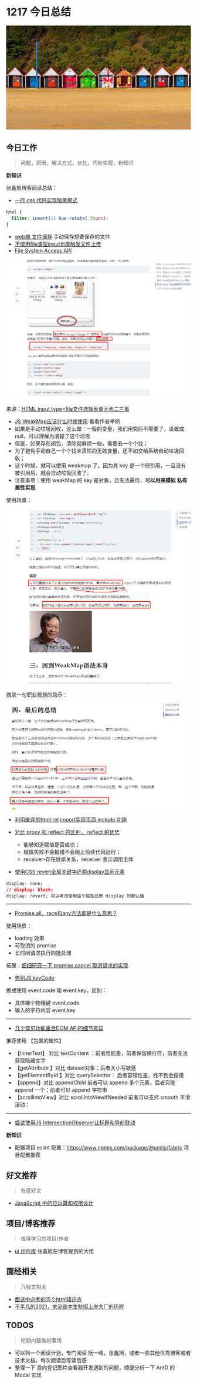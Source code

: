 
# 1217 今日总结

![](./bg-imgs/1217.jpg)


## 今日工作
> 问题，原因，解决方式，优化，巧妙实现，新知识

**新知识**

张鑫旭博客阅读总结：

- [一行 css 代码实现暗黑模式](https://www.zhangxinxu.com/wordpress/2020/11/css-mix-blend-mode-filter-dark-theme/)

```css
html {
  filter: invert(1) hue-rotate(.5turn);
}
```

- [web端 文件保存](https://github.com/eligrey/FileSaver.js/) 手动保存想要保存的文件
- [不使用file类型input也能触发文件上传](https://www.zhangxinxu.com/wordpress/2021/08/file-system-access-api/)
- [File System Access API](https://developer.mozilla.org/en-US/docs/Web/API/File_System_Access_API)

![](./imgs/file-upload.png)

来源：[HTML input type=file文件选择表单元素二三事](https://www.zhangxinxu.com/wordpress/2015/11/html-input-type-file/)

-  [ JS WeakMap应该什么时候使用](https://www.zhangxinxu.com/wordpress/2021/08/js-weakmap-es6/) 看看作者举例
  - 如果是手动垃圾回收，这么做：一般的变量，我们用完后不需要了，设置成 null，可以理解为清楚了这个垃圾
  - 但是，如果存在闭包，清除就麻烦一些，需要去一个个找；
  - 为了避免手动自己一个个找未清除的无效变量，还不如交给系统自动垃圾回收；
  - 这个时候，就可以使用 weakmap 了。因为其 key 是一个弱引用，一旦没有被引用后，就会自动垃圾回收了。
  - 注意事项：使用 weakMap 的 key 是对象，且无法遍历，**可以用来模拟 私有属性实现**

使用场景：

![](./imgs/weakmap.png)

摘录一句职业规划的启示：

![](./imgs/sums.png)

- [利用废弃的html rel import实现页面 include 功能](https://www.zhangxinxu.com/wordpress/2021/07/html-rel-import-include/)
- [对比 proxy 和 reflect 的区别， reflect 的优势](https://www.zhangxinxu.com/wordpress/2021/07/js-proxy-reflect/)
  - 能够知道赋值是否成功；
  - 赋值失败不会报错不会阻止后续代码运行；
  - receiver-存在继承关系，receiver 表示调用主体

- [使用CSS revert全局关键字还原display显示元素](https://www.zhangxinxu.com/wordpress/2021/05/css-revert-display/)

```css
display: none;
// display: block;
display: revert; 可以考虑使用这个属性还原 display 的默认值
```

---

- [Promise.all、race和any方法都是什么意思？](https://www.zhangxinxu.com/wordpress/2021/05/promise-all-race-any/)

使用场景：

- loading 效果
- 可取消的 promise
- 长时间请求执行的批处理

拓展：[细细研究一下 promise.cancel 取消请求的实现](https://gist.github.com/Mahdhir/1f6609ea75f45c07801168c18cdb3812/revisions)

- [告别JS keyCode](https://www.zhangxinxu.com/wordpress/2021/01/js-keycode-deprecated/)

换成使用 event.code 和 event.key，区别：

- 具体哪个物理键 event.code
- 输入的字符内容 event.key

---

- [几个常见功能重合DOM API的细节差异](https://www.zhangxinxu.com/wordpress/2020/12/dom-api-diff/)


推荐使用 【包裹的属性】

- 【innerText】 对比 textContent ：前者性能差，前者保留换行符，前者无法获取隐藏文字
- 【getAttribute 】对比 dataset对象：后者大小写敏感
- 【getElementById 】对比 querySelector： 后者容错性差，找不到会报错
- 【append】对比 appendChild 前者可以 append 多个元素，后者只能 append 一个；前者可以 append 字符串
- 【scrollIntoView】对比 scrollIntoViewIfNeeded 前者可以支持 smooth 平滑滚动；

---

- [尝试使用JS IntersectionObserver让标题和导航联动](https://www.zhangxinxu.com/wordpress/2020/12/js-intersectionobserver-nav/)

**新知识**

- 配置项目 eslint 配置：https://www.npmjs.com/package/@umijs/fabric 项目配置推荐



## 好文推荐
> 有感好文

- [JavaScript 中的位运算和权限设计]( https://juejin.cn/post/6844903988945485837)


## 项目/博客推荐
> 值得学习的项目/作者

- [ui 组件库](https://xy-ui.codelabo.cn/docs/#/README) 张鑫旭在博客提到的大佬


## 面经相关
> 八股文相关

- [面试中必考的15个html知识点](https://juejin.cn/post/7021712617274081287) 
- [不平凡的2021，末流普本生秋招上岸大厂的历程](https://juejin.cn/post/7041016766968889358 )


## TODOS
> 短期内要做的事情

- 可以列一个阅读计划，专门阅读 阮一峰，张鑫旭，或者一些其他优秀博客或者技术文档，每次阅读后写读后感
- 整理一下 意向登记图片查看器开发遇到的问题，顺便分析一下 AntD 的 Modal 实现